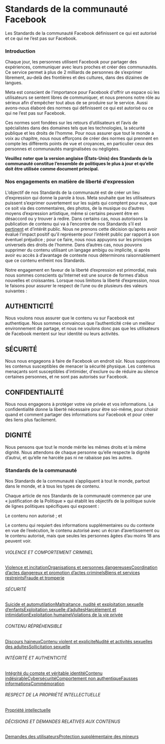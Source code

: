 Standards de la communauté Facebook
===================================

Les Standards de la communauté Facebook définissent ce qui est autorisé et ce qui ne l’est pas sur Facebook.

### Introduction

Chaque jour, les personnes utilisent Facebook pour partager des expériences, communiquer avec leurs proches et créer des communautés. Ce service permet à plus de 2 milliards de personnes de s’exprimer librement, au-delà des frontières et des cultures, dans des dizaines de langues.

Meta est conscient de l'importance pour Facebook d'offrir un espace où les utilisateurs se sentent libres de communiquer, et nous prenons notre rôle au sérieux afin d'empêcher tout abus de se produire sur le service. Aussi avons-nous élaboré des normes qui définissent ce qui est autorisé ou ce qui ne l’est pas sur Facebook.

Ces normes sont fondées sur les retours d’utilisateurs et l’avis de spécialistes dans des domaines tels que les technologies, la sécurité publique et les droits de l’homme. Pour nous assurer que tout le monde a voix au chapitre, nous nous efforçons de créer des normes qui prennent en compte les différents points de vue et croyances, en particulier ceux des personnes et communautés marginalisées ou négligées.

  

**Veuillez noter que la version anglaise (États-Unis) des Standards de la communauté constitue l’ensemble de politiques le plus à jour et qu’elle doit être utilisée comme document principal.**

### Nos engagements en matière de liberté d’expression

L’objectif de nos Standards de la communauté est de créer un lieu d’expression qui donne la parole à tous. Meta souhaite que les utilisateurs puissent s’exprimer ouvertement sur les sujets qui comptent pour eux, que ce soit via des commentaires, des photos, de la musique ou d’autres moyens d’expression artistique, même si certains peuvent être en désaccord ou y trouver à redire. Dans certains cas, nous autorisons la publication de contenu qui va à l’encontre de nos Standards s’il est [pertinent](https://transparency.fb.com/features/approach-to-newsworthy-content/) et d’intérêt public. Nous ne prenons cette décision qu’après avoir évalué l’impact positif qu’il représente pour l’intérêt public par rapport à son éventuel préjudice ; pour ce faire, nous nous appuyons sur les principes universels des droits de l’homme. Dans d’autres cas, nous pouvons supprimer du contenu utilisant un langage ambigu ou implicite, si après avoir eu accès à d’avantage de contexte nous déterminons raisonnablement que ce contenu enfreint nos Standards.

Notre engagement en faveur de la liberté d’expression est primordial, mais nous sommes conscients qu’Internet est une source de formes d’abus nouvelles et croissantes. Lorsque nous limitons la liberté d’expression, nous le faisons pour assurer le respect de l’une ou de plusieurs des valeurs suivantes :

AUTHENTICITÉ
------------

Nous voulons nous assurer que le contenu vu sur Facebook est authentique. Nous sommes convaincus que l’authenticité crée un meilleur environnement de partage, et nous ne voulons donc pas que les utilisateurs de Facebook mentent sur leur identité ou leurs activités.

SÉCURITÉ
--------

Nous nous engageons à faire de Facebook un endroit sûr. Nous supprimons les contenus susceptibles de menacer la sécurité physique. Les contenus menaçants sont susceptibles d'intimider, d'exclure ou de réduire au silence certaines personnes, et ne sont pas autorisés sur Facebook.

CONFIDENTIALITÉ
---------------

Nous nous engageons à protéger votre vie privée et vos informations. La confidentialité donne la liberté nécessaire pour être soi-même, pour choisir quand et comment partager des informations sur Facebook et pour créer des liens plus facilement.

DIGNITÉ
-------

Nous pensons que tout le monde mérite les mêmes droits et la même dignité. Nous attendons de chaque personne qu’elle respecte la dignité d’autrui, et qu’elle ne harcèle pas ni ne rabaisse pas les autres.

### Standards de la communauté

Nos Standards de la communauté s’appliquent à tout le monde, partout dans le monde, et à tous les types de contenu.

Chaque article de nos Standards de la communauté commence par une « justification de la Politique » qui établit les objectifs de la politique suivie de lignes politiques spécifiques qui exposent :

Le contenu non autorisé ; et

Le contenu qui requiert des informations supplémentaires ou du contexte en vue de l’exécution, le contenu autorisé avec un écran d’avertissement ou le contenu autorisé, mais que seules les personnes âgées d’au moins 18 ans peuvent voir.

###### VIOLENCE ET COMPORTEMENT CRIMINEL

[Violence et incitation](https://transparency.fb.com/fr-fr/policies/community-standards/violence-incitement/)[Organisations et personnes dangereuses](https://transparency.fb.com/fr-fr/policies/community-standards/dangerous-individuals-organizations/)[Coordination d’actes dangereux et promotion d’actes criminels](https://transparency.fb.com/fr-fr/policies/community-standards/coordinating-harm-publicizing-crime/)[Biens et services restreints](https://transparency.fb.com/fr-fr/policies/community-standards/regulated-goods/)[Fraude et tromperie](https://transparency.fb.com/fr-fr/policies/community-standards/fraud-deception/)

###### SÉCURITÉ

[Suicide et automutilation](https://transparency.fb.com/fr-fr/policies/community-standards/suicide-self-injury/)[Maltraitance, nudité et exploitation sexuelle d’enfants](https://transparency.fb.com/fr-fr/policies/community-standards/child-sexual-exploitation-abuse-nudity/)[Exploitation sexuelle d’adultes](https://transparency.fb.com/fr-fr/policies/community-standards/sexual-exploitation-adults/)[Harcèlement et intimidation](https://transparency.fb.com/fr-fr/policies/community-standards/bullying-harassment/)[Exploitation humaine](https://transparency.fb.com/fr-fr/policies/community-standards/human-exploitation/)[Violations de la vie privée](https://transparency.fb.com/fr-fr/policies/community-standards/privacy-violations-image-privacy-rights/)

###### CONTENU RÉPRÉHENSIBLE

[Discours haineux](https://transparency.fb.com/fr-fr/policies/community-standards/hate-speech/)[Contenu violent et explicite](https://transparency.fb.com/fr-fr/policies/community-standards/violent-graphic-content/)[Nudité et activités sexuelles des adultes](https://transparency.fb.com/fr-fr/policies/community-standards/adult-nudity-sexual-activity/)[Sollicitation sexuelle](https://transparency.fb.com/fr-fr/policies/community-standards/sexual-solicitation/)

###### INTÉGRITÉ ET AUTHENTICITÉ

[Intégrité du compte et véritable identité](https://transparency.fb.com/fr-fr/policies/community-standards/account-integrity-and-authentic-identity/)[Contenu indésirable](https://transparency.fb.com/fr-fr/policies/community-standards/spam/)[Cybersécurité](https://transparency.fb.com/fr-fr/policies/community-standards/cybersecurity/)[Comportement non authentique](https://transparency.fb.com/fr-fr/policies/community-standards/inauthentic-behavior/)[Fausses informations](https://transparency.fb.com/fr-fr/policies/community-standards/misinformation/)[Commémoration](https://transparency.fb.com/fr-fr/policies/community-standards/memorialization/)

###### RESPECT DE LA PROPRIÉTÉ INTELLECTUELLE

[Propriété intellectuelle](https://transparency.fb.com/fr-fr/policies/community-standards/intellectual-property/)

###### DÉCISIONS ET DEMANDES RELATIVES AUX CONTENUS

[Demandes des utilisateurs](https://transparency.fb.com/fr-fr/policies/community-standards/user-requests/)[Protection supplémentaire des mineurs](https://transparency.fb.com/fr-fr/policies/community-standards/additional-protection-minors/)